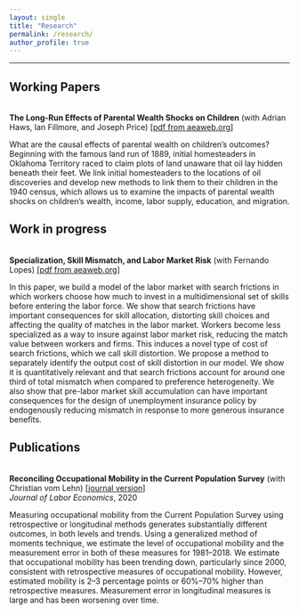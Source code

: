 ```yaml
---
layout: single
title: "Research"
permalink: /research/
author_profile: true
---
```

---

## Working Papers

<br/>**The Long-Run Effects of Parental Wealth Shocks on Children** (with Adrian Haws, Ian Fillmore, and Joseph Price) [[pdf from aeaweb.org]](https://www.aeaweb.org/conference/2024/program/paper/ry4ENk8e) <br/>

What are the causal effects of parental wealth on children’s outcomes? Beginning with the famous land run of 1889, initial homesteaders in Oklahoma Territory raced to claim plots of land unaware that oil lay hidden beneath their feet. We link initial homesteaders to the locations of oil discoveries and develop new methods to link them to their children in the 1940 census, which allows us to examine the impacts of parental wealth shocks on children’s wealth, income, labor supply, education, and migration.


## Work in progress

<br/>**Specialization, Skill Mismatch, and Labor Market Risk** (with Fernando Lopes) [[pdf from aeaweb.org]](https://www.aeaweb.org/conference/2024/program/paper/ry4ENk8e) <br/>

In this paper, we build a model of the labor market with search frictions in which workers choose how much to invest in a multidimensional set of skills before entering the labor force. We show that search frictions have important consequences for skill allocation, distorting skill choices and affecting the quality of matches in the labor market. Workers become less specialized as a way to insure against labor market risk, reducing the match value between workers and firms. This induces a novel type of cost of search frictions, which we call skill distortion. We propose a method to separately identify the output cost of skill distortion in our model. We show it is quantitatively relevant and that search frictions account for around one third of total mismatch when compared to preference heterogeneity. We also show that pre-labor market skill accumulation can have important consequences for the design of unemployment insurance policy by endogenously reducing mismatch in response to more generous insurance benefits.

## Publications

<br/>**Reconciling Occupational Mobility in the Current Population Survey** (with Christian vom Lehn) [[journal version]](https://www.journals.uchicago.edu/doi/10.1086/718563) <br/> 
_Journal of Labor Economics_, 2020     

Measuring occupational mobility from the Current Population Survey using retrospective or longitudinal methods generates substantially different outcomes, in both levels and trends. Using a generalized method of moments technique, we estimate the level of occupational mobility and the measurement error in both of these measures for 1981–2018. We estimate that occupational mobility has been trending down, particularly since 2000, consistent with retrospective measures of occupational mobility. However, estimated mobility is 2–3 percentage points or 60%–70% higher than retrospective measures. Measurement error in longitudinal measures is large and has been worsening over time.
